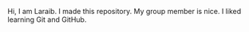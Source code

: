 Hi, I am Laraib. I made this repository. My group member is nice. I liked learning Git and GitHub. 
